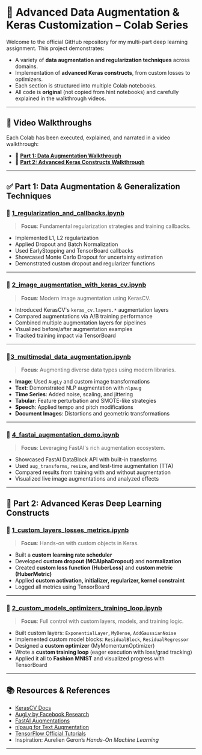 # 🧠 Advanced Data Augmentation & Keras Customization – Colab Series

Welcome to the official GitHub repository for my multi-part deep learning assignment. This project demonstrates:

- A variety of **data augmentation and regularization techniques** across domains.
- Implementation of **advanced Keras constructs**, from custom losses to optimizers.
- Each section is structured into multiple Colab notebooks.
- All code is **original** (not copied from hint notebooks) and carefully explained in the walkthrough videos.

---


## 🎥 Video Walkthroughs

Each Colab has been executed, explained, and narrated in a video walkthrough:

- 🔗 **[Part 1: Data Augmentation Walkthrough](./walkthrough_videos/part1_walkthrough.mp4)**
- 🔗 **[Part 2: Advanced Keras Constructs Walkthrough](./walkthrough_videos/part2_walkthrough.mp4)**

---

## ✅ Part 1: Data Augmentation & Generalization Techniques

### 📘 [1_regularization_and_callbacks.ipynb](https://colab.research.google.com/drive/1GdYzRRjaWEe6bOaesdKfE1JIN0ZeBNp5?usp=sharing)
> **Focus**: Fundamental regularization strategies and training callbacks.

- Implemented L1, L2 regularization
- Applied Dropout and Batch Normalization
- Used EarlyStopping and TensorBoard callbacks
- Showcased Monte Carlo Dropout for uncertainty estimation
- Demonstrated custom dropout and regularizer functions

---

### 📘 [2_image_augmentation_with_keras_cv.ipynb](https://colab.research.google.com/drive/1jLcn3uSHjHGraWmF4vngVohaU0Zo1eK6?usp=sharing)
> **Focus**: Modern image augmentation using KerasCV.

- Introduced KerasCV's `keras_cv.layers.*` augmentation layers
- Compared augmentations via A/B training performance
- Combined multiple augmentation layers for pipelines
- Visualized before/after augmentation examples
- Tracked training impact via TensorBoard

---

### 📘[3_multimodal_data_augmentation.ipynb](https://colab.research.google.com/drive/1W02Nq7yzWw1xN7Na3vkxQMFPfsigHdU1?usp=sharing)
> **Focus**: Augmenting diverse data types using modern libraries.

- **Image**: Used `AugLy` and custom image transformations
- **Text**: Demonstrated NLP augmentation with `nlpaug`
- **Time Series**: Added noise, scaling, and jittering
- **Tabular**: Feature perturbation and SMOTE-like strategies
- **Speech**: Applied tempo and pitch modifications
- **Document Images**: Distortions and geometric transformations

---

### 📘 [4_fastai_augmentation_demo.ipynb](https://colab.research.google.com/drive/1rNwnjC4QUmgg3vYyD5bHFjyD5VnLRw-8?usp=sharing)
> **Focus**: Leveraging FastAI's rich augmentation ecosystem.

- Showcased FastAI DataBlock API with built-in transforms
- Used `aug_transforms`, `resize`, and test-time augmentation (TTA)
- Compared results from training with and without augmentation
- Visualized live image augmentations and analyzed effects

---

## 🧪 Part 2: Advanced Keras Deep Learning Constructs

### 📘 [1_custom_layers_losses_metrics.ipynb](#)
> **Focus**: Hands-on with custom objects in Keras.

- Built a **custom learning rate scheduler**
- Developed **custom dropout (MCAlphaDropout)** and **normalization**
- Created **custom loss function (HuberLoss)** and **custom metric (HuberMetric)**
- Applied **custom activation, initializer, regularizer, kernel constraint**
- Logged all metrics using TensorBoard

---

### 📘 [2_custom_models_optimizers_training_loop.ipynb](#)
> **Focus**: Full control with custom layers, models, and training logic.

- Built custom layers: `ExponentialLayer`, `MyDense`, `AddGaussianNoise`
- Implemented custom model blocks: `ResidualBlock`, `ResidualRegressor`
- Designed a **custom optimizer** (MyMomentumOptimizer)
- Wrote a **custom training loop** (eager execution with loss/grad tracking)
- Applied it all to **Fashion MNIST** and visualized progress with TensorBoard

---


## 📚 Resources & References

- [KerasCV Docs](https://keras.io/keras_cv/)
- [AugLy by Facebook Research](https://github.com/facebookresearch/AugLy)
- [FastAI Augmentations](https://github.com/fastai/fastbook)
- [nlpaug for Text Augmentation](https://github.com/makcedward/nlpaug)
- [TensorFlow Official Tutorials](https://www.tensorflow.org/tutorials)
- Inspiration: Aurelien Geron’s *Hands-On Machine Learning*

---
